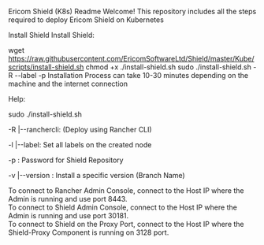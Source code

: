 Ericom Shield (K8s) Readme
Welcome! This repository includes all the steps required to deploy Ericom Shield on Kubernetes

Install Shield
Install Shield:

wget https://raw.githubusercontent.com/EricomSoftwareLtd/Shield/master/Kube/scripts/install-shield.sh
chmod +x ./install-shield.sh
sudo ./install-shield.sh -R --label -p <PASSWORD>
Installation Process can take 10-30 minutes depending on the machine and the internet connection

Help:

sudo ./install-shield.sh

-R |--ranchercli: (Deploy using Rancher CLI)

-l |--label: Set all labels on the created node

-p : Password for Shield Repository

-v |--version : Install a specific version (Branch Name)

To connect to Rancher Admin Console, connect to the Host IP where the Admin is running and use port 8443.  
To connect to Shield Admin Console, connect to the Host IP where the Admin is running and use port 30181.  
To connect to Shield on the Proxy Port, connect to the Host IP where the Shield-Proxy Component is running on 3128 port.  
